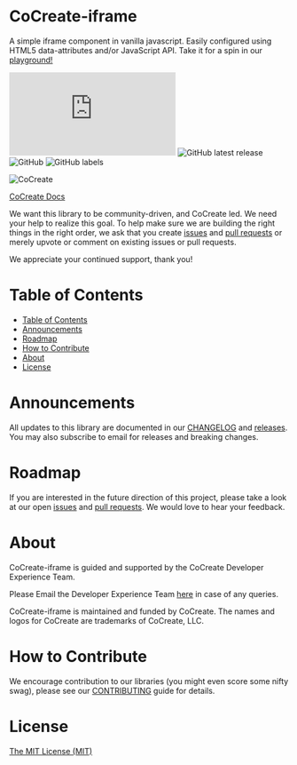 # CoCreate-iframe
A simple iframe component in vanilla javascript. Easily configured using HTML5 data-attributes and/or JavaScript API. Take it for a spin in our [playground!](https://cocreate.app/docs/iframe)

![GitHub file size in bytes](https://img.shields.io/github/size/CoCreate-app/CoCreate-iframe/dist/CoCreate-iframe.min.js?label=minified%20size&style=for-the-badge) 
![GitHub latest release](https://img.shields.io/github/v/release/CoCreate-app/CoCreate-iframe?style=for-the-badge)
![GitHub](https://img.shields.io/github/license/CoCreate-app/CoCreate-iframe?style=for-the-badge) 
![GitHub labels](https://img.shields.io/github/labels/CoCreate-app/CoCreate-iframe/help%20wanted?style=for-the-badge)

![CoCreate](https://cdn.cocreate.app/logo.png)

[CoCreate Docs](https://cocreate.app/docs/iframe)

We want this library to be community-driven, and CoCreate led. We need your help to realize this goal. To help make sure we are building the right things in the right order, we ask that you create [issues](https://github.com/CoCreate-app/Realtime_Admin_CRM_and_CMS/issues) and [pull requests](https://github.com/CoCreate-app/Realtime_Admin_CRM_and_CMS/pulls) or merely upvote or comment on existing issues or pull requests.

We appreciate your continued support, thank you!

# Table of Contents

- [Table of Contents](#table-of-contents)
- [Announcements](#announcements)
- [Roadmap](#roadmap)
- [How to Contribute](#how-to-contribute)
- [About](#about)
- [License](#license)

<a name="announcements"></a>
# Announcements

All updates to this library are documented in our [CHANGELOG](https://github.com/CoCreate-app/CoCreate-iframe/blob/master/CHANGELOG.md) and [releases](https://github.com/CoCreate-app/CoCreate-iframe/releases). You may also subscribe to email for releases and breaking changes. 

<a name="roadmap"></a>
# Roadmap

If you are interested in the future direction of this project, please take a look at our open [issues](https://github.com/CoCreate-app/CoCreate-iframe/issues) and [pull requests](https://github.com/CoCreate-app/CoCreate-iframe/pulls). We would love to hear your feedback.


<a name="about"></a>
# About

CoCreate-iframe is guided and supported by the CoCreate Developer Experience Team.

Please Email the Developer Experience Team [here](mailto:develop@cocreate.app) in case of any queries.

CoCreate-iframe is maintained and funded by CoCreate. The names and logos for CoCreate are trademarks of CoCreate, LLC.

<a name="contribute"></a>
# How to Contribute

We encourage contribution to our libraries (you might even score some nifty swag), please see our [CONTRIBUTING](https://github.com/CoCreate-app/CoCreate-iframe/blob/master/CONTRIBUTING.md) guide for details.

# License
[The MIT License (MIT)](https://github.com/CoCreate-app/CoCreate-iframe/blob/master/LICENSE)


